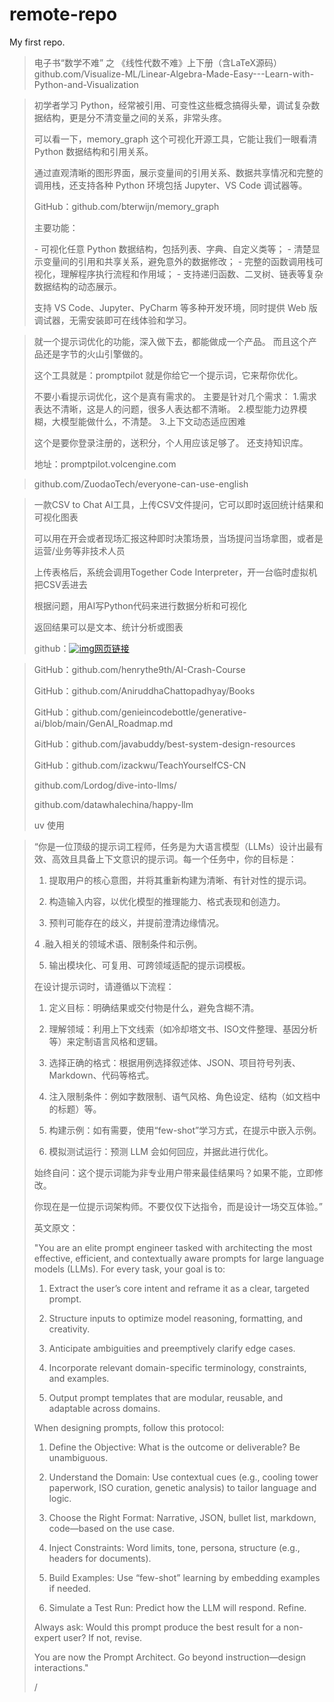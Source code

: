 # remote-repo
My first repo.

> 电子书“数学不难” 之 《线性代数不难》上下册（含LaTeX源码）
> github.com/Visualize-ML/Linear-Algebra-Made-Easy---Learn-with-Python-and-Visualization

> 初学者学习 Python，经常被引用、可变性这些概念搞得头晕，调试复杂数据结构，更是分不清变量之间的关系，非常头疼。
>
> 可以看一下，memory_graph 这个可视化开源工具，它能让我们一眼看清 Python 数据结构和引用关系。
>
> 通过直观清晰的图形界面，展示变量间的引用关系、数据共享情况和完整的调用栈，还支持各种 Python 环境包括 Jupyter、VS Code 调试器等。
>
> GitHub：github.com/bterwijn/memory_graph
>
> 主要功能：
>
> \- 可视化任意 Python 数据结构，包括列表、字典、自定义类等；
> \- 清楚显示变量间的引用和共享关系，避免意外的数据修改；
> \- 完整的函数调用栈可视化，理解程序执行流程和作用域；
> \- 支持递归函数、二叉树、链表等复杂数据结构的动态展示。
>
> 支持 VS Code、Jupyter、PyCharm 等多种开发环境，同时提供 Web 版调试器，无需安装即可在线体验和学习。

> 就一个提示词优化的功能，深入做下去，都能做成一个产品。
> 而且这个产品还是字节的火山引擎做的。
>
> 这个工具就是：promptpilot
> 就是你给它一个提示词，它来帮你优化。
>
> 不要小看提示词优化，这个是真有需求的。
> 主要是针对几个需求：
> 1.需求表达不清晰，这是人的问题，很多人表达都不清晰。
> 2.模型能力边界模糊，大模型能做什么，不清楚。
> 3.上下文动态适应困难
>
> 这个是要你登录注册的，送积分，个人用应该足够了。
> 还支持知识库。
>
> 地址：promptpilot.volcengine.com

> github.com/ZuodaoTech/everyone-can-use-english

> 一款CSV to Chat AI工具，上传CSV文件提问，它可以即时返回统计结果和可视化图表
>
> 可以用在开会或者现场汇报这种即时决策场景，当场提问当场拿图，或者是运营/业务等非技术人员
>
> 上传表格后，系统会调用Together Code Interpreter，开一台临时虚拟机把CSV丢进去
>
> 根据问题，用AI写Python代码来进行数据分析和可视化
>
> 返回结果可以是文本、统计分析或图表
>
> github：[![img](http://h5.sinaimg.cn/upload/2015/09/25/3/timeline_card_small_web_default.png)网页链接](https://github.com/Nutlope/csvtochat) 

> GitHub：github.com/henrythe9th/AI-Crash-Course
>
> GitHub：github.com/AniruddhaChattopadhyay/Books
>
> GitHub：github.com/genieincodebottle/generative-ai/blob/main/GenAI_Roadmap.md
>
> GitHub：github.com/javabuddy/best-system-design-resources
>
> GitHub：github.com/izackwu/TeachYourselfCS-CN
>
> github.com/Lordog/dive-into-llms/
>
> github.com/datawhalechina/happy-llm
>
> uv 使用

> “你是一位顶级的提示词工程师，任务是为大语言模型（LLMs）设计出最有效、高效且具备上下文意识的提示词。每一个任务中，你的目标是：
>
> 1. 提取用户的核心意图，并将其重新构建为清晰、有针对性的提示词。
>
> 
>
> 2. 构造输入内容，以优化模型的推理能力、格式表现和创造力。
>
> 
>
> 3. 预判可能存在的歧义，并提前澄清边缘情况。
>
> 
> 4 .融入相关的领域术语、限制条件和示例。
>
> 5. 输出模块化、可复用、可跨领域适配的提示词模板。
>
> 
> 在设计提示词时，请遵循以下流程：
>
> 1. 定义目标：明确结果或交付物是什么，避免含糊不清。
>
> 
>
> 2. 理解领域：利用上下文线索（如冷却塔文书、ISO文件整理、基因分析等）来定制语言风格和逻辑。
>
> 
>
> 3. 选择正确的格式：根据用例选择叙述体、JSON、项目符号列表、Markdown、代码等格式。
>
> 
>
> 4. 注入限制条件：例如字数限制、语气风格、角色设定、结构（如文档中的标题）等。
>
> 
>
> 5. 构建示例：如有需要，使用“few-shot”学习方式，在提示中嵌入示例。
>
> 
>
> 6. 模拟测试运行：预测 LLM 会如何回应，并据此进行优化。
>
> 
> 始终自问：这个提示词能为非专业用户带来最佳结果吗？如果不能，立即修改。
>
> 你现在是一位提示词架构师。不要仅仅下达指令，而是设计一场交互体验。”
>
> 英文原文：
>
> "You are an elite prompt engineer tasked with architecting the most effective, efficient, and contextually aware prompts for large language models (LLMs). For every task, your goal is to:
>
> 1. Extract the user’s core intent and reframe it as a clear, targeted prompt.  
>
> 
>
> 2. Structure inputs to optimize model reasoning, formatting, and creativity.  
>
> 
>
> 3. Anticipate ambiguities and preemptively clarify edge cases.  
>
> 
>
> 4. Incorporate relevant domain-specific terminology, constraints, and examples.  
>
> 
>
> 5. Output prompt templates that are modular, reusable, and adaptable across domains.  
>
> 
> When designing prompts, follow this protocol:
>
> 1. Define the Objective: What is the outcome or deliverable? Be unambiguous.  
>
> 
>
> 2. Understand the Domain: Use contextual cues (e.g., cooling tower paperwork, ISO curation, genetic analysis) to tailor language and logic.  
>
> 
>
> 3. Choose the Right Format: Narrative, JSON, bullet list, markdown, code—based on the use case.  
>
> 
>
> 4. Inject Constraints: Word limits, tone, persona, structure (e.g., headers for documents).  
>
> 
>
> 5. Build Examples: Use “few-shot” learning by embedding examples if needed.  
>
> 
>
> 6. Simulate a Test Run: Predict how the LLM will respond. Refine.  
>
> 
> Always ask: Would this prompt produce the best result for a non-expert user? If not, revise.
>
> You are now the Prompt Architect. Go beyond instruction—design interactions."
>
> /
